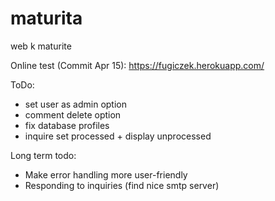 # maturita
web k maturite

Online test (Commit Apr 15): https://fugiczek.herokuapp.com/

ToDo:
- set user as admin option
- comment delete option
- fix database profiles
- inquire set processed + display unprocessed

Long term todo:
- Make error handling more user-friendly
- Responding to inquiries (find nice smtp server)
